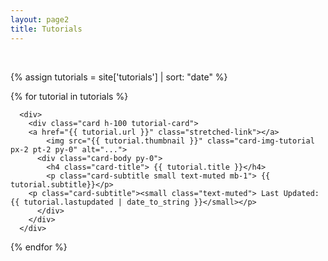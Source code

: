 ```yaml
---
layout: page2
title: Tutorials
---
```


<br>

{% assign tutorials = site['tutorials'] | sort: "date" %}

<div class="d-flex flex-wrap">
{% for tutorial in tutorials %}

      <div>
        <div class="card h-100 tutorial-card">
        <a href="{{ tutorial.url }}" class="stretched-link"></a>
            <img src="{{ tutorial.thumbnail }}" class="card-img-tutorial px-2 pt-2 py-0" alt="...">
          <div class="card-body py-0">
            <h4 class="card-title"> {{ tutorial.title }}</h4>
            <p class="card-subtitle small text-muted mb-1"> {{ tutorial.subtitle}}</p>
	    <p class="card-subtitle"><small class="text-muted"> Last Updated: {{ tutorial.lastupdated | date_to_string }}</small></p>
          </div>
        </div>
      </div>
{% endfor %}

</div>
